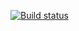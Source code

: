 [![Build status](https://ci.appveyor.com/api/projects/status/aih6y6vwl7ewl2sy?svg=true)](https://ci.appveyor.com/project/ArtPuhaev/rest)
